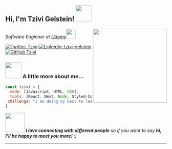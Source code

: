 <h2> Hi, I'm Tzivi Gelstein! <img src="https://media.giphy.com/media/mGcNjsfWAjY5AEZNw6/giphy.gif" width="50"></h2>
<img align='right' src="https://media.giphy.com/media/HEPwfdu6T6svpPE1eN/giphy.gif" width="230">
<p><em>Software Enginner at <a href="https://www.udemy.com/">Udemy</a><img src="https://media.giphy.com/media/fYSnHlufseco8Fh93Z/giphy.gif" width="30">
</em></p>

[![Twitter: Tzivi](https://img.shields.io/twitter/follow/tzivigelstein?style=social)](https://twitter.com/tzivigelstein)
[![Linkedin: tzivi-gelstein](https://img.shields.io/badge/tzivigelstein-blue?style=flat-square&logo=Linkedin&logoColor=white&link=https://www.linkedin.com/in/tzivi-gelstein-2b59a21b0/)](https://www.linkedin.com/in/tzivi-gelstein-2b59a21b0/)
[![GitHub Tzivi](https://img.shields.io/github/followers/Tzivi4?label=follow&style=social)](https://github.com/Tzivi4)


### <img src="https://media.giphy.com/media/VgCDAzcKvsR6OM0uWg/giphy.gif" width="50"> A little more about me...  

```javascript
const tzivi = {
  code: [Javascript, HTML, CSS],
  tools: [React, Next, Node, Styled-Components, Jest],
 challenge: "I am doing my best to learn something new every day"
}
```

<img src="https://media.giphy.com/media/LnQjpWaON8nhr21vNW/giphy.gif" width="60"> <em><b>I love connecting with different people</b> so if you want to say <b>hi, I'll be happy to meet you more!</b> :)</em>

---
